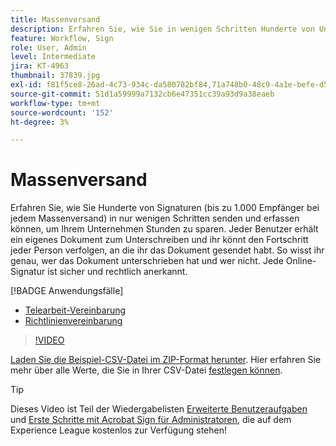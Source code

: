```yaml
---
title: Massenversand
description: Erfahren Sie, wie Sie in wenigen Schritten Hunderte von Unterschriften gleichzeitig für jedes Dokument einholen können
feature: Workflow, Sign
role: User, Admin
level: Intermediate
jira: KT-4963
thumbnail: 37839.jpg
exl-id: f81f5ce8-26ad-4c73-934c-da580782bf84,71a748b0-48c9-4a1e-befe-d5f311d6c05e
source-git-commit: 51d1a59999a7132cb6e47351cc39a93d9a38eaeb
workflow-type: tm+mt
source-wordcount: '152'
ht-degree: 3%

---
```


# Massenversand

Erfahren Sie, wie Sie Hunderte von Signaturen (bis zu 1.000 Empfänger bei jedem Massenversand) in nur wenigen Schritten senden und erfassen können, um Ihrem Unternehmen Stunden zu sparen. Jeder Benutzer erhält ein eigenes Dokument zum Unterschreiben und ihr könnt den Fortschritt jeder Person verfolgen, an die ihr das Dokument gesendet habt. So wisst ihr genau, wer das Dokument unterschrieben hat und wer nicht. Jede Online-Signatur ist sicher und rechtlich anerkannt.

[!BADGE Anwendungsfälle]

* [Telearbeit-Vereinbarung](https://experienceleague.adobe.com/docs/document-cloud-learn/sign-learning-hub/expand/recipes/gov/usecasegovtelework.html?lang=de)
* [Richtlinienvereinbarung](https://experienceleague.adobe.com/docs/document-cloud-learn/sign-learning-hub/expand/recipes/com/usecasecompolicy.html?lang=de)

>[!VIDEO](https://video.tv.adobe.com/v/33655?quality=12&learn=on&hidetitle=true)

[Laden Sie die Beispiel-CSV-Datei im ZIP-Format herunter](../assets/sendInBulkSample.zip). Hier erfahren Sie mehr über alle Werte, die Sie in Ihrer CSV-Datei [festlegen können](https://helpx.adobe.com/de/sign/adv-user/send-in-bulk/send-with-csv.html).

>[!TIP]
>
>Dieses Video ist Teil der Wiedergabelisten [Erweiterte Benutzeraufgaben](https://experienceleague.adobe.com/de/playlists/acrobat-sign-perform-advanced-tasks-business-users) und [Erste Schritte mit Acrobat Sign für Administratoren](https://experienceleague.adobe.com/de/playlists/acrobat-sign-get-started-administrators), die auf dem Experience League kostenlos zur Verfügung stehen!
